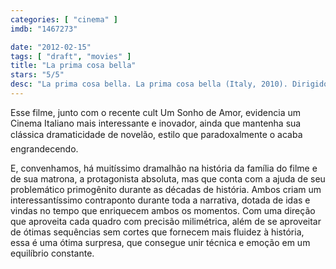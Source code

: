 ```yaml
---
categories: [ "cinema" ]
imdb: "1467273"

date: "2012-02-15"
tags: [ "draft", "movies" ]
title: "La prima cosa bella"
stars: "5/5"
desc: "La prima cosa bella. La prima cosa bella (Italy, 2010). Dirigido por Paolo Virzì. Escrito por Paolo Virzì, Francesco Bruni, Francesco Piccolo. Com Valerio Mastandrea, Micaela Ramazzotti, Stefania Sandrelli, Marco Messeri, Sergio Albelli, Claudia Pandolfi, Fabrizia Sacchi, Aurora Frasca, Giacomo Bibbiani."
---
```

Esse filme, junto com o recente cult Um Sonho de Amor, evidencia um Cinema Italiano mais interessante e inovador, ainda que mantenha sua clássica dramaticidade de novelão, estilo que paradoxalmente o acaba engrandecendo.

E, convenhamos, há muitíssimo dramalhão na história da família do filme e de sua matrona, a protagonista absoluta, mas que conta com a ajuda de seu problemático primogênito durante as décadas de história. Ambos criam um interessantíssimo contraponto durante toda a narrativa, dotada de idas e vindas no tempo que enriquecem ambos os momentos.
Com uma direção que aproveita cada quadro com precisão milimétrica, além de se aproveitar de ótimas sequências sem cortes que fornecem mais fluidez à história, essa é uma ótima surpresa, que consegue unir técnica e emoção em um equilíbrio constante.

